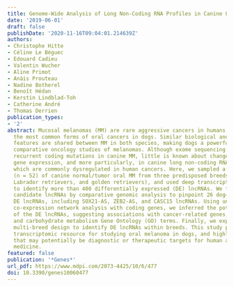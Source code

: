 ```yaml
---
title: Genome-Wide Analysis of Long Non-Coding RNA Profiles in Canine Oral Melanomas
date: '2019-06-01'
draft: false
publishDate: '2020-11-16T09:04:01.214639Z'
authors:
- Christophe Hitte
- Céline Le Béguec
- Edouard Cadieu
- Valentin Wucher
- Aline Primot
- Anäis Prouteau
- Nadine Botherel
- Benoît Hédan
- Kerstin Lindblad-Toh
- Catherine André
- Thomas Derrien
publication_types:
- '2'
abstract: Mucosal melanomas (MM) are rare aggressive cancers in humans, and one of
  the most common forms of oral cancers in dogs. Similar biological and histological
  features are shared between MM in both species, making dogs a powerful model for
  comparative oncology studies of melanomas. Although exome sequencing recently identified
  recurrent coding mutations in canine MM, little is known about changes in non-coding
  gene expression, and more particularly, in canine long non-coding RNAs (lncRNAs),
  which are commonly dysregulated in human cancers. Here, we sampled a large cohort
  (n = 52) of canine normal/tumor oral MM from three predisposed breeds (poodles,
  Labrador retrievers, and golden retrievers), and used deep transcriptome sequencing
  to identify more than 400 differentially expressed (DE) lncRNAs. We further prioritized
  candidate lncRNAs by comparative genomic analysis to pinpoint 26 dog–human conserved
  DE lncRNAs, including SOX21-AS, ZEB2-AS, and CASC15 lncRNAs. Using unsupervised
  co-expression network analysis with coding genes, we inferred the potential functions
  of the DE lncRNAs, suggesting associations with cancer-related genes, cell cycle,
  and carbohydrate metabolism Gene Ontology (GO) terms. Finally, we exploited our
  multi-breed design to identify DE lncRNAs within breeds. This study provides a unique
  transcriptomic resource for studying oral melanoma in dogs, and highlights lncRNAs
  that may potentially be diagnostic or therapeutic targets for human and veterinary
  medicine.
featured: false
publication: '*Genes*'
url_pdf: https://www.mdpi.com/2073-4425/10/6/477
doi: 10.3390/genes10060477
---
```


